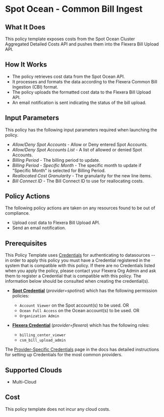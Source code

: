 # Spot Ocean - Common Bill Ingest

## What It Does

This policy template exposes costs from the Spot Ocean Cluster Aggregated Detailed Costs API and pushes them into the Flexera Bill Upload API.

## How It Works

- The policy retrieves cost data from the Spot Ocean API.
- It processes and formats the data according to the Flexera Common Bill Ingestion (CBI) format.
- The policy uploads the formatted cost data to the Flexera Bill Upload API.
- An email notification is sent indicating the status of the bill upload.

## Input Parameters

This policy has the following input parameters required when launching the policy.

- *Allow/Deny Spot Accounts* - Allow or Deny entered Spot Accounts.
- *Allow/Deny Spot Accounts List* - A list of allowed or denied Spot Accounts.
- *Billing Period* - The billing period to update.
- *Billing Period - Specific Month* - The specific month to update if "Specific Month" is selected for Billing Period.
- *Reallocated Cost Granularity* - The granularity for the new line items.
- *Bill Connect ID* - The Bill Connect ID to use for reallocating costs.

## Policy Actions

The following policy actions are taken on any resources found to be out of compliance.

- Upload cost data to Flexera Bill Upload API.
- Send an email notification.

## Prerequisites

This Policy Template uses [Credentials](https://docs.flexera.com/flexera/EN/Automation/ManagingCredentialsExternal.htm) for authenticating to datasources -- in order to apply this policy you must have a Credential registered in the system that is compatible with this policy. If there are no Credentials listed when you apply the policy, please contact your Flexera Org Admin and ask them to register a Credential that is compatible with this policy. The information below should be consulted when creating the credential(s).

- [**Spot Credential**](https://docs.flexera.com/flexera/EN/Automation/ProviderCredentials.htm) (*provider=spotinst*) which has the following permission policies:
  - `Account Viewer` on the Spot account(s) to be used.
  OR
  - `Ocean Full Access` on the Ocean account(s) to be used.
  OR
  - `Organization Admin`

- [**Flexera Credential**](https://docs.flexera.com/flexera/EN/Automation/ProviderCredentials.htm) (*provider=flexera*) which has the following roles:
  - `billing_center_viewer`
  - `csm_bill_upload_admin`

The [Provider-Specific Credentials](https://docs.flexera.com/flexera/EN/Automation/ProviderCredentials.htm) page in the docs has detailed instructions for setting up Credentials for the most common providers.

## Supported Clouds

- Multi-Cloud

## Cost

This policy template does not incur any cloud costs.
